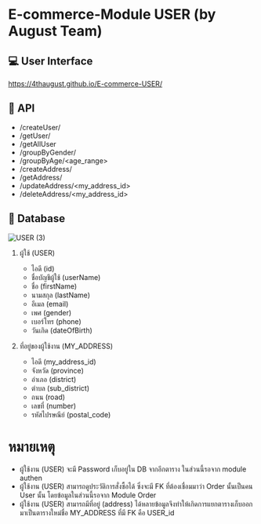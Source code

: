 # E-commerce-Module USER (by August Team)

## :computer: User Interface 
https://4thaugust.github.io/E-commerce-USER/
## :wrench: API
- /createUser/
- /getUser/<userName>
- /getAllUser
- /groupByGender/<gender>
- /groupByAge/<age_range>
- /createAddress/
- /getAddress/<userName>
- /updateAddress/<my_address_id>
- /deleteAddress/<my_address_id>

## :page_with_curl: Database 
![USER (3)](https://user-images.githubusercontent.com/41178248/99364192-44662280-28e8-11eb-9f11-31f35bec7fd4.png)



1. ผู้ใช้ (USER)
   * ไอดี (id)
   * ชื่อบัญชีผู้ใช้ (userName)
   * ชื่อ (firstName)
   * นามสกุล (lastName)
   * อีเมล (email)
   * เพศ (gender)
   * เบอร์โทร (phone)
   * วันเกิด (dateOfBirth)

   
2. ที่อยู่ของผู้ใช้งาน (MY_ADDRESS)
   * ไอดี (my_address_id)
   * จังหวัด (province)
   * อำเภอ (district)
   * ตำบล (sub_district)
   * ถนน (road)
   * เลขที่ (number)
   * รหัสไปรษณีย์ (postal_code)
   

   
# หมายเหตุ 
- ผู้ใช้งาน (USER) จะมี Password เก็บอยู่ใน DB จากอีกตาราง ในส่วนนี้รอจาก module authen
- ผู้ใช้งาน (USER) สามารถดูประวัติการสั่งซื้อได้ ซึ่งจะมี FK ที่ต้องเชื่อมมาว่า Order นั้นเป็นคน User นั้น โดยข้อมูลในส่วนนี้รอจาก Module Order         
- ผู้ใช้งาน (USER) สามารถมีที่อยู่ (address) ได้หลายข้อมูลจึงทำให้เกิดการแยกตารางเก็บออกมาเป็นตารางใหม่ชื่อ MY_ADDRESS ที่มี FK คือ USER_id
